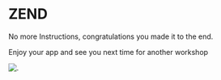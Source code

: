 # ZEND

No more Instructions, congratulations you made it to the end.

Enjoy your app and see you next time for another workshop

![.](https://github.com/DataStax-Academy/workshop-spring-data-cassandra/blob/main/images/welldone.jpg?raw=true)